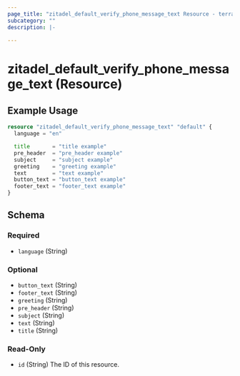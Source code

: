 ```yaml
---
page_title: "zitadel_default_verify_phone_message_text Resource - terraform-provider-zitadel"
subcategory: ""
description: |-
  
---
```


# zitadel_default_verify_phone_message_text (Resource)



## Example Usage

```terraform
resource "zitadel_default_verify_phone_message_text" "default" {
  language = "en"

  title       = "title example"
  pre_header  = "pre_header example"
  subject     = "subject example"
  greeting    = "greeting example"
  text        = "text example"
  button_text = "button_text example"
  footer_text = "footer_text example"
}
```

<!-- schema generated by tfplugindocs -->
## Schema

### Required

- `language` (String)

### Optional

- `button_text` (String)
- `footer_text` (String)
- `greeting` (String)
- `pre_header` (String)
- `subject` (String)
- `text` (String)
- `title` (String)

### Read-Only

- `id` (String) The ID of this resource.
